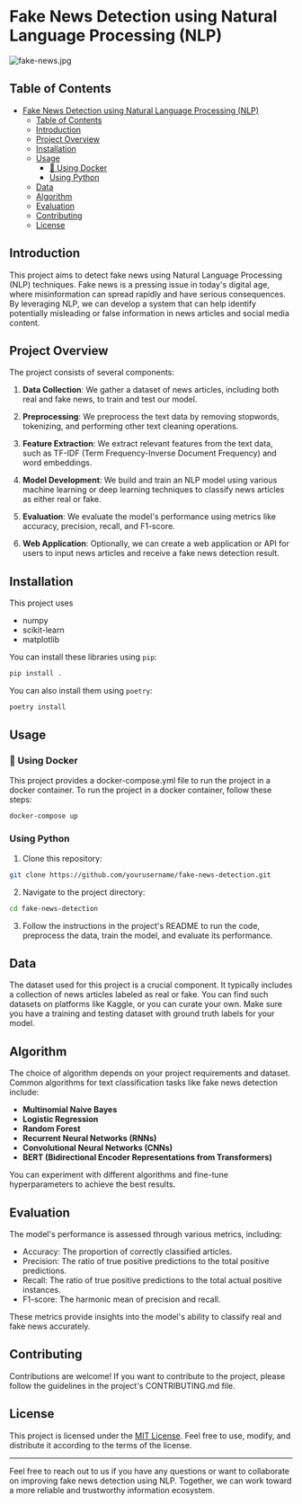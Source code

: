 # Fake News Detection using Natural Language Processing (NLP)

![fake-news.jpg](https://img.freepik.com/free-vector/fake-news-concept_23-2148511560.jpg)

## Table of Contents

- [Fake News Detection using Natural Language Processing (NLP)](#fake-news-detection-using-natural-language-processing-nlp)
  - [Table of Contents](#table-of-contents)
  - [Introduction](#introduction)
  - [Project Overview](##project-overview)
  - [Installation](#installation)
  - [Usage](#usage)
    - [🐋 Using Docker](#-using-docker)
    - [Using Python](#using-python)
  - [Data](#data)
  - [Algorithm](#algorithm)
  - [Evaluation](#evaluation)
  - [Contributing](#contributing)
  - [License](#license)

## Introduction

This project aims to detect fake news using Natural Language Processing (NLP) techniques. Fake news is a pressing issue in today's digital age, where misinformation can spread rapidly and have serious consequences. By leveraging NLP, we can develop a system that can help identify potentially misleading or false information in news articles and social media content.

## Project Overview

The project consists of several components:

1. **Data Collection**: We gather a dataset of news articles, including both real and fake news, to train and test our model.

2. **Preprocessing**: We preprocess the text data by removing stopwords, tokenizing, and performing other text cleaning operations.

3. **Feature Extraction**: We extract relevant features from the text data, such as TF-IDF (Term Frequency-Inverse Document Frequency) and word embeddings.

4. **Model Development**: We build and train an NLP model using various machine learning or deep learning techniques to classify news articles as either real or fake.

5. **Evaluation**: We evaluate the model's performance using metrics like accuracy, precision, recall, and F1-score.

6. **Web Application**: Optionally, we can create a web application or API for users to input news articles and receive a fake news detection result.

## Installation

This project uses

- numpy
- scikit-learn
- matplotlib

You can install these libraries using `pip`:

```bash
pip install .
```

You can also install them using `poetry`:

```bash
poetry install
```

## Usage

### 🐋 Using Docker

This project provides a docker-compose.yml file to run the project in a docker container. To run the project in a docker container, follow these steps:

```bash
docker-compose up
``````

### Using Python

1. Clone this repository:

```bash
git clone https://github.com/yourusername/fake-news-detection.git
```

2. Navigate to the project directory:

```bash
cd fake-news-detection
```

3. Follow the instructions in the project's README to run the code, preprocess the data, train the model, and evaluate its performance.

## Data

The dataset used for this project is a crucial component. It typically includes a collection of news articles labeled as real or fake. You can find such datasets on platforms like Kaggle, or you can curate your own. Make sure you have a training and testing dataset with ground truth labels for your model.

## Algorithm

The choice of algorithm depends on your project requirements and dataset. Common algorithms for text classification tasks like fake news detection include:

- **Multinomial Naive Bayes**
- **Logistic Regression**
- **Random Forest**
- **Recurrent Neural Networks (RNNs)**
- **Convolutional Neural Networks (CNNs)**
- **BERT (Bidirectional Encoder Representations from Transformers)**

You can experiment with different algorithms and fine-tune hyperparameters to achieve the best results.

## Evaluation

The model's performance is assessed through various metrics, including:

- Accuracy: The proportion of correctly classified articles.
- Precision: The ratio of true positive predictions to the total positive predictions.
- Recall: The ratio of true positive predictions to the total actual positive instances.
- F1-score: The harmonic mean of precision and recall.

These metrics provide insights into the model's ability to classify real and fake news accurately.

## Contributing

Contributions are welcome! If you want to contribute to the project, please follow the guidelines in the project's CONTRIBUTING.md file.

## License

This project is licensed under the [MIT License](LICENSE). Feel free to use, modify, and distribute it according to the terms of the license.

---

Feel free to reach out to us if you have any questions or want to collaborate on improving fake news detection using NLP. Together, we can work toward a more reliable and trustworthy information ecosystem.
